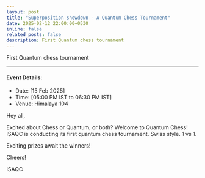 ```yaml
---
layout: post
title: "Superposition showdown - A Quantum Chess Tournament"
date: 2025-02-12 22:00:00+0530
inline: false
related_posts: false
description: First Quantum chess tournament
---
```

First Quantum chess tournament

***


#### Event Details:

<ul>
    <li> Date: [15 Feb 2025]</li>
    <li> Time: [05:00 PM IST to 06:30 PM IST] </li>
    <li> Venue: Himalaya 104 </li>
</ul>

Hey all, 


Excited about Chess or Quantum, or both? Welcome to Quantum Chess!
ISAQC is conducting its first quantum chess tournament. Swiss style. 1 vs 1.

Exciting prizes await the winners!

Cheers!

ISAQC